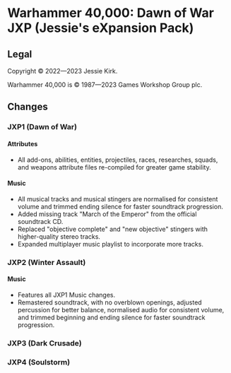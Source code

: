 # Warhammer 40,000: Dawn of War JXP (Jessie's eXpansion Pack)

## Legal
Copyright © 2022—2023 Jessie Kirk.

Warhammer 40,000 is © 1987—2023 Games Workshop Group plc.

## Changes

### JXP1 (Dawn of War)

#### Attributes
* All add-ons, abilities, entities, projectiles, races, researches, squads, and weapons attribute files re-compiled for greater game stability.

#### Music
* All musical tracks and musical stingers are normalised for consistent volume and trimmed ending silence for faster soundtrack progression.
* Added missing track "March of the Emperor" from the official soundtrack CD.
* Replaced "objective complete" and "new objective" stingers with higher-quality stereo tracks.
* Expanded multiplayer music playlist to incorporate more tracks.

### JXP2 (Winter Assault)

#### Music
* Features all JXP1 Music changes.
* Remastered soundtrack, with no overblown openings, adjusted percussion for better balance, normalised audio for consistent volume, and trimmed beginning and ending silence for faster soundtrack progression.

### JXP3 (Dark Crusade)
### JXP4 (Soulstorm)
